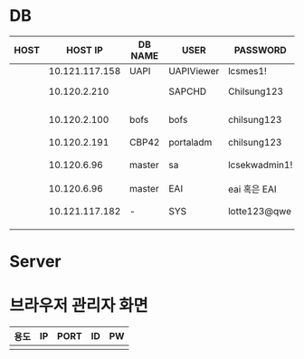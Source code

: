 # DB
| HOST | HOST IP        | DB NAME | USER       | PASSWORD      | DESCRIPTION            |
| ---- | -------------- | ------- | ---------- | ------------- | ---------------------- |
|      | 10.121.117.158 | UAPI    | UAPIViewer | lcsmes1!      |                        |
|      | 10.120.2.210   |         | SAPCHD     | Chilsung123   | BW HANA prod           |
|      | 10.120.2.100   | bofs    | bofs       | chilsung123   | 백오피스 DB (OOS 활용) |
|      | 10.120.2.191   | CBP42   | portaladm  | chilsung123   | BO postgresql                       |
|      | 10.120.6.96    | master  | sa         | lcsekwadmin1! | LCWARE(알림톡)                       |
|      | 10.120.6.96    | master  | EAI        | eai 혹은 EAI  | EAI                       |
|      | 10.121.117.182 | -       | SYS        | lotte123@qwe  |안성공장 시계열DB                        |
|      |                |         |            |               |                        |

# Server

# 브라우저 관리자 화면
| 용도 | IP  | PORT | ID  | PW  |
| ---- | --- | ---- | --- | --- |
|      |     |      |     |     |
